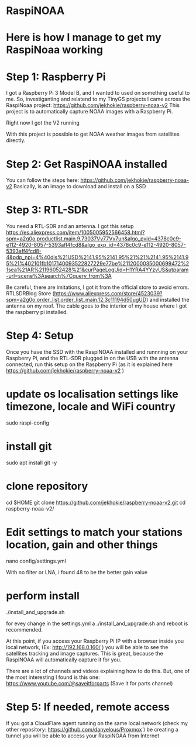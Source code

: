 # RaspiNOAA
# Here is how I manage to get my RaspiNoaa working

# Step 1: Raspberry Pi
I got a Raspberry Pi 3 Model B, and I wanted to used on something useful to me. So, investiganting and relatend to my TinyGS projects I came across the RaspiNoaa project: 
https://github.com/jekhokie/raspberry-noaa-v2
This project is to automatically capture NOAA images with a Raspberry Pi.

Right now I got the V2 running

With this project is possible to get NOAA weather images from satellites directly.

# Step 2: Get RaspiNOAA installed

You can follow the steps here: https://github.com/jekhokie/raspberry-noaa-v2
Basically, is an image to download and install on a SSD

# Step 3: RTL-SDR
You need a RTL-SDR and an antenna. I got this setup
https://es.aliexpress.com/item/1005005952566458.html?spm=a2g0o.productlist.main.9.73037Vv77Vv7un&algo_pvid=4378c0c9-e112-4920-8057-5393aff4fcd8&algo_exp_id=4378c0c9-e112-4920-8057-5393aff4fcd8-4&pdp_npi=4%40dis%21USD%2141.95%2141.95%21%21%2141.95%2141.95%21%402101fb1017140093522827229e77be%2112000035000699472%21sea%21AR%21196052428%21&curPageLogUid=H1YRA4YYzvUS&utparam-url=scene%3Asearch%7Cquery_from%3A

Be careful, there are imitations, I got it from the official store to avoid errors. RTLSDRBlog Store (https://www.aliexpress.com/store/4523039?spm=a2g0o.order_list.order_list_main.12.3c11194d50ugUD)
and installed the antenna on my roof.
The cable goes to the interior of my house where I got the raspberry pi installed.

# Step 4: Setup

Once you have the SSD with the RaspiNOAA installed and runnning on your Raspberry Pi, and the RTL-SDR plugged in on the USB with the antenna connected, run this setup on the Raspberry Pi
(as it is explained here https://github.com/jekhokie/raspberry-noaa-v2 )

# update os localisation settings like timezone, locale and WiFi country
sudo raspi-config

# install git
sudo apt install git -y

# clone repository
cd $HOME
git clone https://github.com/jekhokie/raspberry-noaa-v2.git
cd raspberry-noaa-v2/

# Edit settings to match your stations location, gain and other things
nano config/settings.yml

With no filter or LNA, i found 48 to be the better gain value

# perform install
./install_and_upgrade.sh

for evey change in the settings.yml a ./install_and_upgrade.sh and reboot is recommended.

At this point, if you access your Raspberry Pi IP with a browser inside you local network, (Ex: http://192.168.0.160/ ) you will be able to see the satellites tracking and image captures.
This is great, because the RaspiNOAA will automatically capture it for you.

There are a lot of channels and videos explaining how to do this. But, one of the most interesting I found is this one:
https://www.youtube.com/@saveitforparts (Save it for parts channel)

# Step 5: If needed, remote access
If you got a CloudFlare agent running on the same local network (check my other repository: https://github.com/danyelous/Proxmox ) be creating a tunnel you will be able to access your RaspiNOAA from Internet








